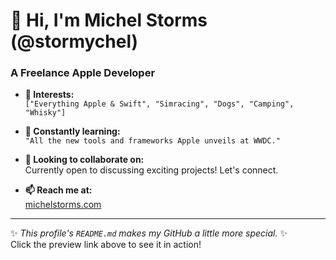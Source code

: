 # 👋 Hi, I'm Michel Storms (@stormychel)  
### A Freelance Apple Developer  

- **👀 Interests:**  
  `["Everything Apple & Swift", "Simracing", "Dogs", "Camping", "Whisky"]`  

- **🌱 Constantly learning:**  
  `"All the new tools and frameworks Apple unveils at WWDC."`  

- **💞️ Looking to collaborate on:**  
  Currently open to discussing exciting projects! Let's connect.  

- **📫 Reach me at:**  
  [michelstorms.com](https://www.michelstorms.com)  

---

✨ _This profile's `README.md` makes my GitHub a little more special._ ✨  
Click the preview link above to see it in action!  

<!---
stormychel/stormychel is a ✨ special ✨ repository because its `README.md` (this file) appears on your GitHub profile.
You can click the Preview link to take a look at your changes.
--->
